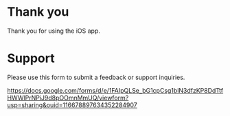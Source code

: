 # Thank you

Thank you for using the iOS app. 

# Support

Please use this form to submit a feedback or support inquiries.

https://docs.google.com/forms/d/e/1FAIpQLSe_bG1cpCsg1blN3dfzKP8DdTtfHWWlPrNPiJ9d8pOOmnMmUQ/viewform?usp=sharing&ouid=116678897634352284907

